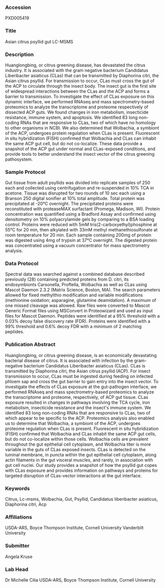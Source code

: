 ### Accession
PXD005419

### Title
Asian citrus psyllid gut LC-MSMS

### Description
Huanglongbing, or citrus greening disease, has devastated the citrus industry. It is associated with the gram negative bacterium Candidatus Liberibacter asiaticus (CLas) that can be transmitted by Diaphorina citri, the Asian citrus psyllid. For transmission to occur, CLas must cross the gut of the ACP to circulate through the insect body. The insect gut is the first site of widespread interactions between the CLas and the ACP and forms a barrier to transmission. To investigate the effect of CLas exposure on this dynamic interface, we performed RNAseq and mass spectrometry-based proteomics to analyze the transcriptome and proteome respectively of dissected ACP guts. We found changes in iron metabolism, insecticide resistance, immune system, and apoptosis. We identified 83 long non-coding RNAs that are responsive to CLas, two of which have no homology to other organisms in NCBI. We also determined that Wolbachia, a symbiont of the ACP, undergoes protein regulation when CLas is present. Fluorescent in situ hybridization (FISH) confirmed that Wolbachia and CLas can inhabit the same ACP gut cell, but do not co-localize. These data provide a snapshot of the ACP gut under normal and CLas-exposed conditions, and provide tools to better understand the insect vector of the citrus greening pathosystem.

### Sample Protocol
Gut tissue from adult psyllids was divided into replicate samples of 250 each and collected using centrifugation and re-suspended in 10% TCA in acetone. Tissue was disrupted for two rounds of 10 sec each using a Branson 250 digital sonifier at 10% total amplitude. Total protein was precipitated at -20°C overnight. The precipitated proteins were reconstituted with proteaseMAX surfactant (Promega, Madison, WI). Protein concentration was quantified using a Bradford Assay and confirmed using densitometry on 10% polyacrylamide gels by comparing to a BSA loading control. Proteins were reduced with 5mM tris(2-carboxyethyl)phosphine at 55°C for 20 min, then alkylated with 33mM methyl methanethiosulfonate at room temperature for 20 min. Each sample containing 200mg of protein was digested using 4mg of trypsin at 37°C overnight. The digested protein was concentrated using a vacuum concentrator for mass spectrometry analysis.

### Data Protocol
Spectral data was searched against a combined database described previously (28) containing predicted proteins from D. citri, its endosymbionts Carsonella, Proftella, Wolbachia as well as CLas using Mascot Daemon 2.3.2 (Matrix Science, Boston, MA). The search parameters allowed for fixed methylthio modification and variable modifications (methionine oxidation; asparagine, glutamine deamidation). A maximum of one missed cleavage was allowed. Raw files were converted to Mascot Generic Format files using MSConvert in Proteowizard and used as input files for Mascot Daemon. Peptides were identified at a 95% threshold with a 0.03% decoy false discovery rate (FDR). Proteins were identified with a 99% threshold and 0.6% decoy FDR with a minimum of 2 matching peptides.

### Publication Abstract
Huanglongbing, or citrus greening disease, is an economically devastating bacterial disease of citrus. It is associated with infection by the gram-negative bacterium Candidatus Liberibacter asiaticus (CLas). CLas is transmitted by Diaphorina citri, the Asian citrus psyllid (ACP). For insect transmission to occur, CLas must be ingested during feeding on infected phloem sap and cross the gut barrier to gain entry into the insect vector. To investigate the effects of CLas exposure at the gut-pathogen interface, we performed RNAseq and mass spectrometry-based proteomics to analyze the transcriptome and proteome, respectively, of ACP gut tissue. CLas exposure resulted in changes in pathways involving the TCA cycle, iron metabolism, insecticide resistance and the insect's immune system. We identified 83 long non-coding RNAs that are responsive to CLas, two of which appear to be specific to the ACP. Proteomics analysis also enabled us to determine that Wolbachia, a symbiont of the ACP, undergoes proteome regulation when CLas is present. Fluorescent in situ hybridization (FISH) confirmed that Wolbachia and CLas inhabit the same ACP gut cells, but do not co-localize within those cells. Wolbachia cells are prevalent throughout the gut epithelial cell cytoplasm, and Wolbachia titer is more variable in the guts of CLas exposed insects. CLas is detected on the luminal membrane, in puncta within the gut epithelial cell cytoplasm, along actin filaments in the gut visceral muscles, and rarely, in association with gut cell nuclei. Our study provides a snapshot of how the psyllid gut copes with CLas exposure and provides information on pathways and proteins for targeted disruption of CLas-vector interactions at the gut interface.

### Keywords
Citrus, Lc-msms, Wolbachia, Gut, Psyllid, Candidatus liberibacter asiaticus, Diaphorina citri, Acp

### Affiliations
USDA-ARS, Boyce Thompson Institute, Cornell University
Vanderbilt University

### Submitter
Angela Kruse

### Lab Head
Dr Michelle Cilia
USDA-ARS, Boyce Thompson Institute, Cornell University


